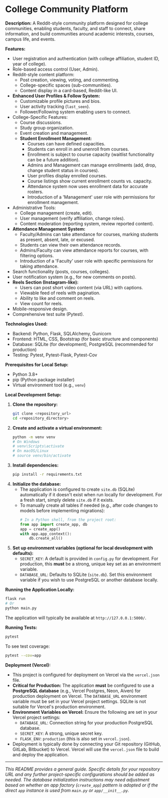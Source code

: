 # College Community Platform

**Description:** A Reddit-style community platform designed for college communities, enabling students, faculty, and staff to connect, share information, and build communities around academic interests, courses, campus life, and events.

**Features:**
*   User registration and authentication (with college affiliation, student ID, year of college).
*   Role-based access control (User, Admin).
*   Reddit-style content platform:
    *   Post creation, viewing, voting, and commenting.
    *   College-specific spaces (sub-communities).
    *   Content display in a card-based, Reddit-like UI.
*   **Enhanced User Profiles & Follow System:**
    *   Customizable profile pictures and bios.
    *   User activity tracking (`last_seen`).
    *   Follower/Following system enabling users to connect.
*   College-Specific Features:
    *   Course discussions.
    *   Study group organization.
    *   Event creation and management.
    *   **Student Enrollment Management:**
        *   Courses can have defined capacities.
        *   Students can enroll in and unenroll from courses.
        *   Enrollment is subject to course capacity (waitlist functionality can be a future addition).
        *   Admins and Management can manage enrollments (add, drop, change student status in courses).
        *   User profiles display enrolled courses.
        *   Course listings show current enrollment counts vs. capacity.
        *   Attendance system now uses enrollment data for accurate rosters.
        *   Introduction of a 'Management' user role with permissions for enrollment management.
*   Administrative Tools:
    *   College management (create, edit).
    *   User management (verify affiliation, change roles).
    *   Content moderation (reporting system, review reported content).
*   **Attendance Management System:**
    *   Faculty/Admins can take attendance for courses, marking students as present, absent, late, or excused.
    *   Students can view their own attendance records.
    *   Admins/Faculty can view attendance reports for courses, with filtering options.
    *   Introduction of a 'Faculty' user role with specific permissions for taking attendance.
*   Search functionality (posts, courses, colleges).
*   User notification system (e.g., for new comments on posts).
*   **Reels Section (Instagram-like):**
    *   Users can post short video content (via URL) with captions.
    *   Viewable feed of reels with pagination.
    *   Ability to like and comment on reels.
    *   View count for reels.
*   Mobile-responsive design.
*   Comprehensive test suite (Pytest).

**Technologies Used:**
*   Backend: Python, Flask, SQLAlchemy, Gunicorn
*   Frontend: HTML, CSS, Bootstrap (for basic structure and components)
*   Database: SQLite (for development), PostgreSQL (recommended for production)
*   Testing: Pytest, Pytest-Flask, Pytest-Cov

**Prerequisites for Local Setup:**
*   Python 3.8+
*   pip (Python package installer)
*   Virtual environment tool (e.g., `venv`)

**Local Development Setup:**
1.  **Clone the repository:**
    ```bash
    git clone <repository_url>
    cd <repository_directory>
    ```
2.  **Create and activate a virtual environment:**
    ```bash
    python -m venv venv
    # On Windows
    # venv\Scripts\activate
    # On macOS/Linux
    # source venv/bin/activate
    ```
3.  **Install dependencies:**
    ```bash
    pip install -r requirements.txt
    ```
4.  **Initialize the database:**
    *   The application is configured to create `site.db` (SQLite) automatically if it doesn't exist when run locally for development. For a fresh start, simply delete `site.db` if it exists.
    *   To manually create all tables if needed (e.g., after code changes to models before implementing migrations):
        ```python
        # In a Python shell, from the project root:
        from app import create_app, db
        app = create_app()
        with app.app_context():
            db.create_all()
        ```
5.  **Set up environment variables (optional for local development with defaults):**
    *   `SECRET_KEY`: A default is provided in `config.py` for development. For production, this **must** be a strong, unique key set as an environment variable.
    *   `DATABASE_URL`: Defaults to SQLite (`site.db`). Set this environment variable if you wish to use PostgreSQL or another database locally.

**Running the Application Locally:**
```bash
flask run
# Or
python main.py
```
The application will typically be available at `http://127.0.0.1:5000/`.

**Running Tests:**
```bash
pytest
```
To see test coverage:
```bash
pytest --cov=app
```

**Deployment (Vercel):**
*   This project is configured for deployment on Vercel via the `vercel.json` file.
*   **Critical for Production:** The application **must** be configured to use a **PostgreSQL database** (e.g., Vercel Postgres, Neon, Aiven) for production deployment on Vercel. The `DATABASE_URL` environment variable must be set in your Vercel project settings. SQLite is not suitable for Vercel's production environment.
*   **Environment Variables on Vercel:** Ensure the following are set in your Vercel project settings:
    *   `DATABASE_URL`: Connection string for your production PostgreSQL database.
    *   `SECRET_KEY`: A strong, unique secret key.
    *   `FLASK_ENV`: `production` (this is also set in `vercel.json`).
*   Deployment is typically done by connecting your Git repository (GitHub, GitLab, Bitbucket) to Vercel. Vercel will use the `vercel.json` file to build and deploy the application.

---

*This README provides a general guide. Specific details for your repository URL and any further project-specific configurations should be added as needed. The database initialization instructions may need adjustment based on whether an app factory (`create_app`) pattern is adopted or if the direct `app` instance is used from `main.py` or `app/__init__.py`.*
